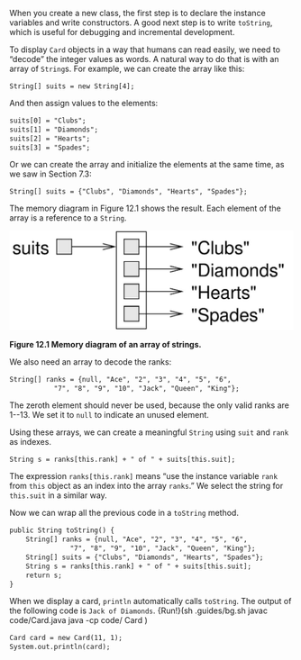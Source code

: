 When you create a new class, the first step is to declare the instance variables and write constructors. A good next step is to write `toString`, which is useful for debugging and incremental development.


To display `Card` objects in a way that humans can read easily, we need to “decode” the integer values as words. A natural way to do that is with an array of `String`s. For example, we can create the array like this:

```code
String[] suits = new String[4];
```

And then assign values to the elements:

```code
suits[0] = "Clubs";
suits[1] = "Diamonds";
suits[2] = "Hearts";
suits[3] = "Spades";
```

Or we can create the array and initialize the elements at the same time, as we saw in Section 7.3:

```code
String[] suits = {"Clubs", "Diamonds", "Hearts", "Spades"};
```


The memory diagram in Figure 12.1 shows the result. Each element of the array is a reference to a `String`.

![Figure 12.1 Memory diagram of an array of strings.](figs/stringarray.jpg)

**Figure 12.1 Memory diagram of an array of strings.**

We also need an array to decode the ranks:

```code
String[] ranks = {null, "Ace", "2", "3", "4", "5", "6",
           "7", "8", "9", "10", "Jack", "Queen", "King"};
```

The zeroth element should never be used, because the only valid ranks are 1--13. We set it to `null` to indicate an unused element.

Using these arrays, we can create a meaningful `String` using `suit` and `rank` as indexes.

```code
String s = ranks[this.rank] + " of " + suits[this.suit];
```

The expression `ranks[this.rank]` means “use the instance variable `rank` from `this` object as an index into the array `ranks`.” We select the string for `this.suit` in a similar way.

Now we can wrap all the previous code in a `toString` method.

```code
public String toString() {
    String[] ranks = {null, "Ace", "2", "3", "4", "5", "6",
               "7", "8", "9", "10", "Jack", "Queen", "King"};
    String[] suits = {"Clubs", "Diamonds", "Hearts", "Spades"};
    String s = ranks[this.rank] + " of " + suits[this.suit];
    return s;
}
```

When we display a card, `println` automatically calls `toString`. The output of the following code is `Jack of Diamonds`. 
{Run!}(sh .guides/bg.sh javac code/Card.java java -cp code/ Card )


```code
Card card = new Card(11, 1);
System.out.println(card);
```